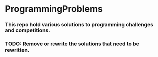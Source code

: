 # ProgrammingProblems

### This repo hold various solutions to programming challenges and competitions. 


### TODO: Remove or rewrite the solutions that need to be rewritten. 
